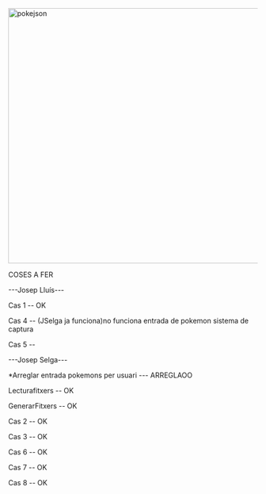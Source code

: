 <img width="515" alt="pokejson" src="https://user-images.githubusercontent.com/6912140/49163881-5848a080-f32e-11e8-94ec-122c33592dd4.PNG">


COSES A FER

---Josep Lluís---

Cas 1 -- OK 

Cas 4 -- (JSelga ja funciona)no funciona entrada de pokemon
sistema de captura

Cas 5 --

---Josep Selga---
 
 *Arreglar entrada pokemons per usuari --- ARREGLAOO
 
Lecturafitxers  --  OK

GenerarFitxers -- OK

Cas 2  -- OK

Cas 3 -- OK

Cas 6 -- OK

Cas 7 -- OK

Cas 8 -- OK


